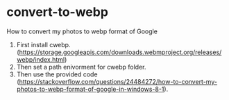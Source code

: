 # convert-to-webp
How to convert my photos to webp format of Google
1. First install cwebp. (https://storage.googleapis.com/downloads.webmproject.org/releases/webp/index.html)
2. Then set a path enivorment for cwebp folder.
3. Then use the provided code (https://stackoverflow.com/questions/24484272/how-to-convert-my-photos-to-webp-format-of-google-in-windows-8-1).
